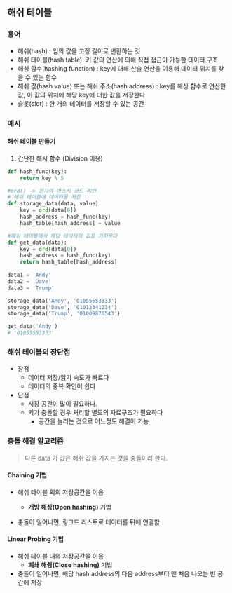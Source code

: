 ## 해쉬 테이블

### 용어

- 해쉬(hash) : 임의 값을 고정 길이로 변환하는 것
- 해쉬 테이블(hash table): 키 값의 연산에 의해 직접 접근이 가능한 테이터 구조
- 해싱 함수(hashing function) : key에 대해 산술 연산을 이용해 데이터 위치를 찾을 수 있는 함수
- 해쉬 값(hash value) 또는 해쉬 주소(hash address) : key를 해싱 함수로 연산한 값, 이 값의 위치에 해당 key에 대한 값을 저장한다
- 슬롯(slot) : 한 개의 데이터를 저장할 수 있는 공간



### 예시

#### 해쉬 테이블 만들기

1. 간단한 해시 함수 (Division 이용)

```python
def hash_func(key):
    return key % 5

#ord() -> 문자의 아스키 코드 리턴
# 해쉬 테이블에 데이터를 저장
def storage_data(data, value):
    key = ord(data[0])
    hash_address = hash_func(key)
    hash_table[hash_address] = value

#해쉬 테이블에서 해당 데이터의 값을 가져온다
def get_data(data):
    key = ord(data[0])
    hash_address = hash_func(key)
    return hash_table[hash_address]
    
data1 = 'Andy'
data2 = 'Dave'
data3 = 'Trump'

storage_data('Andy', '01055553333')
storage_data('Dave', '01012341234')
storage_data('Trump', '01009876543')

get_data('Andy')
# '01055553333'
```





### 해쉬 테이블의 장단점

- 장점
  - 데이터 저장/읽기 속도가 빠르다
  - 데이터의 중복 확인이 쉽다
- 단점
  - 저장 공간이 많이 필요하다.
  - 키가 충돌할 경우 처리할 별도의 자료구조가 필요하다
    - 공간을 늘리는 것으로 어느정도 해결이 가능



### 충돌 해결 알고리즘

> 다른 data 가 값은 해쉬 값을 가지는 것을 충돌이라 한다.

#### Chaining 기법

- 해쉬 테이블 외의 저장공간을 이용
  - **개방 해싱(Open hashing)** 기법

-  충돌이 일어나면, 링크드 리스트로 데이터를 뒤에 연결함

#### Linear Probing 기법

- 해쉬 테이블 내의 저장공간을 이용
  - **폐쇄 해슁(Close hashing)** 기법
- 충돌이 일어나면, 해당 hash address의 다음 address부터 맨 처음 나오는 빈 공간에 저장